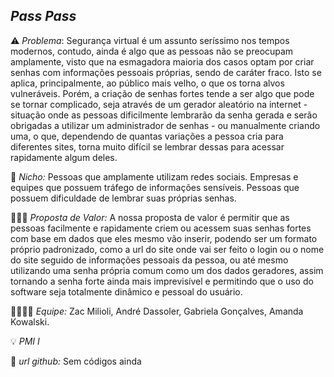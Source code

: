 *Pass Pass*
---------

⚠️ *Problema*: Segurança virtual é um assunto seríssimo nos tempos modernos, contudo, ainda é algo que as pessoas não se preocupam amplamente, visto que na esmagadora maioria dos casos optam por criar senhas com informações pessoais próprias, sendo de caráter fraco. Isto se aplica, principalmente, ao público mais velho, o que os torna alvos vulneráveis. Porém, a criação de senhas fortes tende a ser algo que pode se tornar complicado, seja através de um gerador aleatório na internet - situação onde as pessoas dificilmente lembrarão da senha gerada e serão obrigadas a utilizar um administrador de senhas - ou manualmente criando uma, o que, dependendo de quantas variações a pessoa cria para diferentes sites, torna muito difícil se lembrar dessas para acessar rapidamente algum deles.

📲 *Nicho:* Pessoas que amplamente utilizam redes sociais. Empresas e equipes que possuem tráfego de informações sensíveis. Pessoas que possuem dificuldade de lembrar suas próprias senhas.

🏋🏼‍♂️ *Proposta de Valor:* A nossa proposta de valor é permitir que as pessoas facilmente e rapidamente criem ou acessem suas senhas fortes com base em dados que eles mesmo vão inserir, podendo ser um formato próprio padronizado, como a url do site onde vai ser feito o login ou o nome do site seguido de informações pessoais da pessoa, ou até mesmo utilizando uma senha própria comum como um dos dados geradores, assim tornando a senha forte ainda mais imprevisível e permitindo que o uso do software seja totalmente dinâmico e pessoal do usuário.

👩‍💻👩‍💻 *Equipe:* Zac Milioli, André Dassoler, Gabriela Gonçalves, Amanda Kowalski.

💡 *PMI I*

🔗 *url github:* Sem códigos ainda
